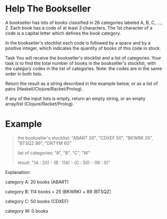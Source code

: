 # Help The Bookseller

A bookseller has lots of books classified in 26 categories labeled A, B, C, ..., Z. Each book has a code of at least 3 characters. The 1st character of a code is a capital letter which defines the book category.

In the bookseller's stocklist each code is followed by a space and by a positive integer, which indicates the quantity of books of this code in stock.

Task
You will receive the bookseller's stocklist and a list of categories. Your task is to find the total number of books in the bookseller's stocklist, with the category codes in the list of categories. Note: the codes are in the same order in both lists.

Return the result as a string described in the example below, or as a list of pairs (Haskell/Clojure/Racket/Prolog).

If any of the input lists is empty, return an empty string, or an empty array/list (Clojure/Racket/Prolog).

# Example

> the bookseller's stocklist:
"ABART 20", "CDXEF 50", "BKWRK 25", "BTSQZ 89", "DRTYM 60"
> 
> list of categories: "A", "B", "C", "W"
> 
> result: "(A : 20) - (B : 114) - (C : 50) - (W : 0)"

Explanation:

category A: 20 books (ABART)

category B: 114 books = 25 (BKWRK) + 89 (BTSQZ)

category C: 50 books (CDXEF)

category W: 0 books